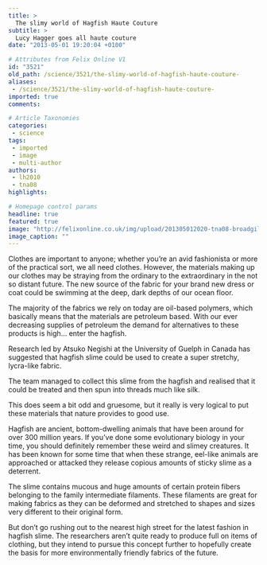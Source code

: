 ```yaml
---
title: >
  The slimy world of Hagfish Haute Couture
subtitle: >
  Lucy Hagger goes all haute couture
date: "2013-05-01 19:20:04 +0100"

# Attributes from Felix Online V1
id: "3521"
old_path: /science/3521/the-slimy-world-of-hagfish-haute-couture-
aliases:
 - /science/3521/the-slimy-world-of-hagfish-haute-couture-
imported: true
comments:

# Article Taxonomies
categories:
 - science
tags:
 - imported
 - image
 - multi-author
authors:
 - lh2010
 - tna08
highlights:

# Homepage control params
headline: true
featured: true
image: "http://felixonline.co.uk/img/upload/201305012020-tna08-broadgilled-hagfish_eptatretus-cirrhatus_paddy-ryan-ryan-photographic-fileminimizer.jpg"
image_caption: ""
---
```


Clothes are important to anyone; whether you’re an avid fashionista or more of the practical sort, we all need clothes. However, the materials making up our clothes may be straying from the ordinary to the extraordinary in the not so distant future. The new source of the fabric for your brand new dress or coat could be swimming at the deep, dark depths of our ocean floor.

The majority of the fabrics we rely on today are oil-based polymers, which basically means that the materials are petroleum based. With our ever decreasing supplies of petroleum the demand for alternatives to these products is high... enter the hagfish.

Research led by Atsuko Negishi at the University of Guelph in Canada has suggested that hagfish slime could be used to create a super stretchy, lycra-like fabric.

The team managed to collect this slime from the hagfish and realised that it could be treated and then spun into threads much like silk.

This does seem a bit odd and gruesome, but it really is very logical to put these materials that nature provides to good use.

Hagfish are ancient, bottom-dwelling animals that have been around for over 300 million years. If you’ve done some evolutionary biology in your time, you should definitely remember these weird and slimey creatures. It has been known for some time that when these strange, eel-like animals are approached or attacked they release copious amounts of sticky slime as a deterrent.

The slime contains mucous and huge amounts of certain protein fibers belonging to the family intermediate filaments. These filaments are great for making fabrics as they can be deformed and stretched to shapes and sizes very different to their original form.

But don’t go rushing out to the nearest high street for the latest fashion in hagfish slime. The researchers aren’t quite ready to produce full on items of clothing, but they intend to pursue this concept further to hopefully create the basis for more environmentally friendly fabrics of the future.
